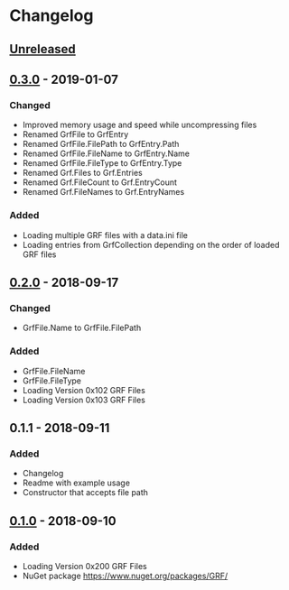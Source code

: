 # Changelog

## [Unreleased]

## [0.3.0] - 2019-01-07
### Changed
- Improved memory usage and speed while uncompressing files
- Renamed GrfFile to GrfEntry
- Renamed GrfFile.FilePath to GrfEntry.Path
- Renamed GrfFile.FileName to GrfEntry.Name
- Renamed GrfFile.FileType to GrfEntry.Type
- Renamed Grf.Files to Grf.Entries
- Renamed Grf.FileCount to Grf.EntryCount
- Renamed Grf.FileNames to Grf.EntryNames

### Added
- Loading multiple GRF files with a data.ini file
- Loading entries from GrfCollection depending on the order of loaded GRF files

## [0.2.0] - 2018-09-17
### Changed
- GrfFile.Name to GrfFile.FilePath

### Added
- GrfFile.FileName
- GrfFile.FileType
- Loading Version 0x102 GRF Files
- Loading Version 0x103 GRF Files

## 0.1.1 - 2018-09-11
### Added
- Changelog
- Readme with example usage
- Constructor that accepts file path

## [0.1.0] - 2018-09-10
### Added
- Loading Version 0x200 GRF Files
- NuGet package https://www.nuget.org/packages/GRF/

[Unreleased]: https://github.com/arminherling/GRF/compare/v0.3.0...HEAD
[0.3.0]: https://github.com/arminherling/GRF/compare/v0.3.0...v0.3.0   
[0.2.0]: https://github.com/arminherling/GRF/compare/v0.1.0...v0.2.0   
[0.1.0]: https://github.com/arminherling/GRF/compare/a3830e726675b4e4d8fb0c78fef82b898fbc7cb8...v0.1.0